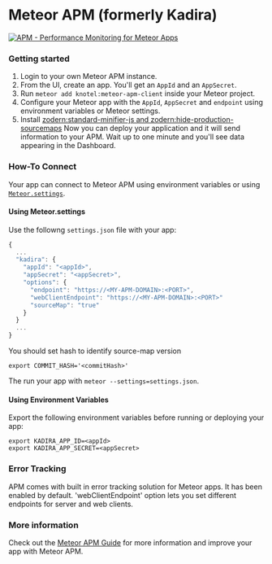 # Meteor APM (formerly Kadira)

[![APM - Performance Monitoring for Meteor Apps](https://s3.amazonaws.com/dev-apm-screenshots/meteor-apm-agent/README-2.png)](https://www.meteor.com/hosting)

### Getting started

1. Login to your own Meteor APM instance.
2. From the UI, create an app. You'll get an `AppId` and an `AppSecret`.
3. Run `meteor add knotel:meteor-apm-client` inside your Meteor project.
4. Configure your Meteor app with the `AppId`, `AppSecret` and `endpoint` using environment variables or Meteor settings.
5. Install [zodern:standard-minifier-js and zodern:hide-production-sourcemaps](https://atmospherejs.com/zodern/standard-minifier-js) 
Now you can deploy your application and it will send information to your APM. Wait up to one minute and you'll see data appearing in the Dashboard.


### How-To Connect

Your app can connect to Meteor APM using environment variables or using [`Meteor.settings`](http://docs.meteor.com/#meteor_settings).

#### Using Meteor.settings
Use the followng `settings.json` file with your app:

```js
{
  ...
  "kadira": {
    "appId": "<appId>",
    "appSecret": "<appSecret>",
    "options": {
      "endpoint": "https://<MY-APM-DOMAIN>:<PORT>",
      "webClientEndpoint": "https://<MY-APM-DOMAIN>:<PORT>"
      "sourceMap": "true"
    }
  }
  ...
}
```

You should set hash to identify source-map version
```
export COMMIT_HASH='<commitHash>'
```

The run your app with `meteor --settings=settings.json`.

#### Using Environment Variables

Export the following environment variables before running or deploying your app:

```
export KADIRA_APP_ID=<appId>
export KADIRA_APP_SECRET=<appSecret>
````

### Error Tracking

APM comes with built in error tracking solution for Meteor apps. It has been enabled by default.
'webClientEndpoint' option lets you set different endpoints for server and web clients. 

### More information

Check out the [Meteor APM Guide](http://galaxy-guide.meteor.com/apm-getting-started.html) for more information and improve your app with Meteor APM.
